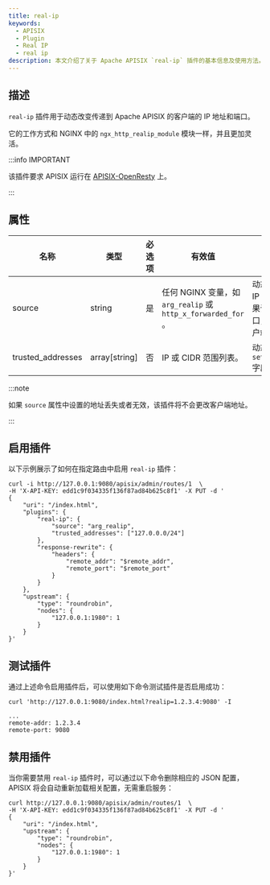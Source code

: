 ```yaml
---
title: real-ip
keywords:
  - APISIX
  - Plugin
  - Real IP
  - real ip
description: 本文介绍了关于 Apache APISIX `real-ip` 插件的基本信息及使用方法。
---
```


<!--
#
# Licensed to the Apache Software Foundation (ASF) under one or more
# contributor license agreements.  See the NOTICE file distributed with
# this work for additional information regarding copyright ownership.
# The ASF licenses this file to You under the Apache License, Version 2.0
# (the "License"); you may not use this file except in compliance with
# the License.  You may obtain a copy of the License at
#
#     http://www.apache.org/licenses/LICENSE-2.0
#
# Unless required by applicable law or agreed to in writing, software
# distributed under the License is distributed on an "AS IS" BASIS,
# WITHOUT WARRANTIES OR CONDITIONS OF ANY KIND, either express or implied.
# See the License for the specific language governing permissions and
# limitations under the License.
#
-->

## 描述

`real-ip` 插件用于动态改变传递到 Apache APISIX 的客户端的 IP 地址和端口。

它的工作方式和 NGINX 中的 `ngx_http_realip_module` 模块一样，并且更加灵活。

:::info IMPORTANT

该插件要求 APISIX  运行在 [APISIX-OpenResty](../how-to-build.md#步骤-6-为-apache-apisix-构建-openresty) 上。

:::

## 属性

| 名称              | 类型          | 必选项 | 有效值                                                       | 描述                                                                                     |
|-------------------|---------------|-------|-------------------------------------------------------------|----------------------------------------------------------------------|
| source            | string        | 是    | 任何 NGINX 变量，如 `arg_realip` 或 `http_x_forwarded_for` 。 | 动态设置客户端的 IP 地址和端口。如果该值不包含端口，则不会更改客户端的端口。|
| trusted_addresses | array[string] | 否    | IP 或 CIDR 范围列表。                                         | 动态设置 `set_real_ip_from` 字段。                                    |

:::note

如果 `source` 属性中设置的地址丢失或者无效，该插件将不会更改客户端地址。

:::

## 启用插件

以下示例展示了如何在指定路由中启用 `real-ip` 插件：

```shell
curl -i http://127.0.0.1:9080/apisix/admin/routes/1  \
-H 'X-API-KEY: edd1c9f034335f136f87ad84b625c8f1' -X PUT -d '
{
    "uri": "/index.html",
    "plugins": {
        "real-ip": {
            "source": "arg_realip",
            "trusted_addresses": ["127.0.0.0/24"]
        },
        "response-rewrite": {
            "headers": {
                "remote_addr": "$remote_addr",
                "remote_port": "$remote_port"
            }
        }
    },
    "upstream": {
        "type": "roundrobin",
        "nodes": {
            "127.0.0.1:1980": 1
        }
    }
}'
```

## 测试插件

通过上述命令启用插件后，可以使用如下命令测试插件是否启用成功：

```shell
curl 'http://127.0.0.1:9080/index.html?realip=1.2.3.4:9080' -I
```

```shell
...
remote-addr: 1.2.3.4
remote-port: 9080
```

## 禁用插件

当你需要禁用 `real-ip` 插件时，可以通过以下命令删除相应的 JSON 配置，APISIX 将会自动重新加载相关配置，无需重启服务：

```shell
curl http://127.0.0.1:9080/apisix/admin/routes/1  \
-H 'X-API-KEY: edd1c9f034335f136f87ad84b625c8f1' -X PUT -d '
{
    "uri": "/index.html",
    "upstream": {
        "type": "roundrobin",
        "nodes": {
            "127.0.0.1:1980": 1
        }
    }
}'
```
